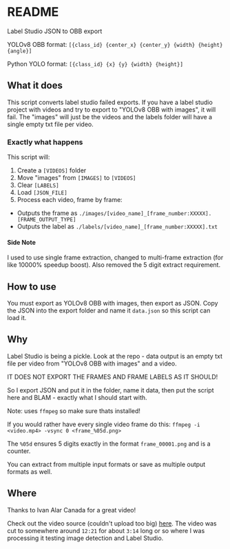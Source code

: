 # README

Label Studio JSON to OBB export

YOLOv8 OBB format: `[{class_id} {center_x} {center_y} {width} {height} {angle}]`

Python YOLO format: `[{class_id} {x} {y} {width} {height}]`

## What it does

This script converts label studio failed exports.
If you have a label studio project with videos and try to export to "YOLOv8 OBB with images", it will fail.
The "images" will just be the videos and the labels folder will have a single empty txt file per video.

### Exactly what happens

This script will:
1. Create a `[VIDEOS]` folder
2. Move "images" from `[IMAGES]` to `[VIDEOS]`
3. Clear `[LABELS]`
4. Load `[JSON_FILE]`
5. Process each video, frame by frame:
  - Outputs the frame as `./images/[video_name]_[frame_number:XXXXX].[FRAME_OUTPUT_TYPE]`
  - Outputs the label as `./labels/[video_name]_[frame_number:XXXXX].txt`

#### Side Note

I used to use single frame extraction, changed to multi-frame extraction (for like 10000% speedup boost).
Also removed the 5 digit extract requirement.

## How to use

You must export as YOLOv8 OBB with images, then export as JSON.
Copy the JSON into the export folder and name it `data.json` so this script can load it.

## Why

Label Studio is being a pickle.
Look at the repo - data output is an empty txt file per video from "YOLOv8 OBB with images" and a video.

IT DOES NOT EXPORT THE FRAMES AND FRAME LABELS AS IT SHOULD!

So I export JSON and put it in the folder, name it data, then put the script here and BLAM - exactly what I should start with.

Note: uses `ffmpeg` so make sure thats installed!

If you would rather have every single video frame do this: `ffmpeg -i <video.mp4> -vsync 0 <frame_%05d.png>`

The `%05d` ensures 5 digits exactly in the format `frame_00001.png` and is a counter.

You can extract from multiple input formats or save as multiple output formats as well.

## Where

Thanks to Ivan Alar Canada for a great video!

Check out the video source (couldn't upload too big) [here](https://youtu.be/LwAZZB0kj7M?si=AlFjumBdxBcEuAMo).
The video was cut to somewhere around `12:21` for about `3:14` long or so where I was processing it testing image detection and Label Studio.
